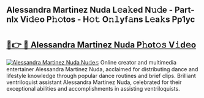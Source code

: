 ## Alessandra Martinez Nuda L𝚎a𝚔ed N𝚞𝚍e - Part-nlx Vi𝚍𝚎o P𝚑𝚘tos - H𝚘𝚝 O𝚗𝚕yf𝚊ns L𝚎a𝚔s Pp1yc

# <h2><a href="http://kf0fweg.oniu.top/?m=Alessandra+Martinez+Nuda">🔗👉 🔴 Alessandra Martinez Nuda P𝚑ot𝚘𝚜 V𝚒d𝚎o</a></h2>

[![Alessandra Martinez Nuda Nu𝚍e𝚜](https://i.imgur.com/0qMVB7G.gif)](http://kf0fweg.oniu.top/?m=Alessandra+Martinez+Nuda)
Online creator and multimedia entertainer Alessandra Martinez Nuda, acclaimed for distributing dance and lifestyle knowledge through popular dance routines and brief clips. Brilliant ventriloquist assistant Alessandra Martinez Nuda, celebrated for their exceptional abilities and accomplishments in assisting ventriloquists.  
